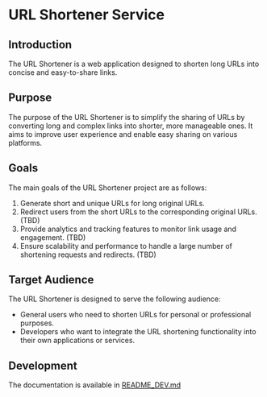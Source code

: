 # URL Shortener Service

## Introduction

The URL Shortener is a web application designed to shorten long URLs into concise and easy-to-share links.

## Purpose

The purpose of the URL Shortener is to simplify the sharing of URLs by converting long and complex links into shorter,
more manageable ones. It aims to improve user experience and enable easy sharing on various platforms.

## Goals

The main goals of the URL Shortener project are as follows:

1. Generate short and unique URLs for long original URLs.
2. Redirect users from the short URLs to the corresponding original URLs. (TBD)
3. Provide analytics and tracking features to monitor link usage and engagement. (TBD)
4. Ensure scalability and performance to handle a large number of shortening requests and redirects. (TBD)

## Target Audience

The URL Shortener is designed to serve the following audience:

- General users who need to shorten URLs for personal or professional purposes.
- Developers who want to integrate the URL shortening functionality into their own applications or services.

## Development

The documentation is available in [README_DEV.md](./README_DEV.md)

